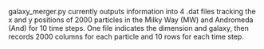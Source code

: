 galaxy_merger.py currently outputs information into 4 .dat files tracking the
x and y positions of 2000 particles in the Milky Way (MW) and Andromeda (And)
for 10 time steps. One file indicates the dimension and galaxy, then records
2000 columns for each particle and 10 rows for each time step.
